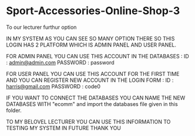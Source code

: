 # Sport-Accessories-Online-Shop-3
To our lecturer furthur option


IN MY SYSTEM AS YOU CAN SEE SO MANY OPTION THERE SO THIS LOGIN HAS 2 PLATFORM WHICH IS ADMIN PANEL AND USER PANEL.

FOR ADMIN PANEL YOU CAN USE THIS ACCOUNT IN THE DATABASES : ID : admin@admin.com
                                                            PASSWORD : password
                                                            
FOR USER PANEL YOU CAN USE THIS ACCOUNT FOR THE FIRST TIME AND YOU CAN REGISTER NEW ACCOUNT IN THE LOGIN FORM :
            ID : harris@gmail.com
            PASSWORD : code0
            
            
 IF YOU WANT TO CONNECT THE DATABASES YOU CAN NAME THE NEW DATABASES WITH "ecomm" and import the databases file given in this folder.
 
 
 TO MY BELOVEL LECTURER YOU CAN USE THIS INFORMATION TO TESTING MY SYSTEM IN FUTURE THANK YOU
